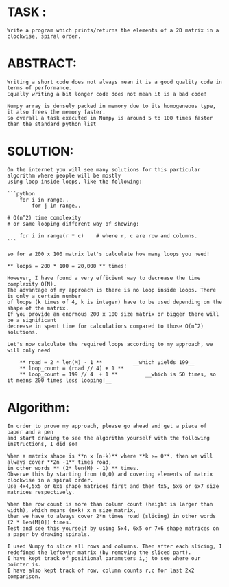 # TASK :
    
    Write a program which prints/returns the elements of a 2D matrix in a clockwise, spiral order.


# ABSTRACT:

    Writing a short code does not always mean it is a good quality code in terms of performance. 
    Equally writing a bit longer code does not mean it is a bad code!

    Numpy array is densely packed in memory due to its homogeneous type, it also frees the memory faster. 
    So overall a task executed in Numpy is around 5 to 100 times faster than the standard python list


# SOLUTION:

    On the internet you will see many solutions for this particular algorithm where people will be mostly 
    using loop inside loops, like the following:

    ```python
        for i in range..
            for j in range..

    # O(n^2) time complexity
    # or same looping different way of showing:

        for i in range(r * c)    # where r, c are row and columns.
    ```

    so for a 200 x 100 matrix let's calculate how many loops you need! 
    
    ** loops = 200 * 100 = 20,000 ** times!

    However, I have found a very efficient way to decrease the time complexity O(N).
    The advantage of my approach is there is no loop inside loops. There is only a certain number
    of loops (k times of 4, k is integer) have to be used depending on the shape of the matrix.
    If you provide an enormous 200 x 100 size matrix or bigger there will be a significant 
    decrease in spent time for calculations compared to those O(n^2) solutions.

    Let's now calculate the required loops according to my approach, we will only need 

        ** road = 2 * len(M) - 1 **          __which yields 199__
        ** loop_count = (road // 4) + 1 **
        ** loop_count = 199 // 4  + 1 **         __which is 50 times, so it means 200 times less looping!__


# Algorithm:

    In order to prove my approach, please go ahead and get a piece of paper and a pen 
    and start drawing to see the algorithm yourself with the following instructions, I did so!
    
    When a matrix shape is **n x (n+k)** where **k >= 0**, then we will always cover **2n -1** times road, 
    in other words ** (2* len(M) - 1) ** times. 
    Observe this by starting from (0,0) and covering elements of matrix clockwise in a spiral order.
    Use 4x4,5x5 or 6x6 shape matrices first and then 4x5, 5x6 or 6x7 size matrices respectively.

    When the row count is more than column count (height is larger than width), which means (n+k) x n size matrix, 
    then we have to always cover 2*n times road (slicing) in other words (2 * len(M[0]) times. 
    Test and see this yourself by using 5x4, 6x5 or 7x6 shape matrices on a paper by drawing spirals.

    I used Numpy to slice all rows and columns. Then after each slicing, I redefined the leftover matrix (by removing the sliced part). 
    I have kept track of positional parameters i,j to see where our pointer is. 
    I have also kept track of row, column counts r,c for last 2x2 comparison.